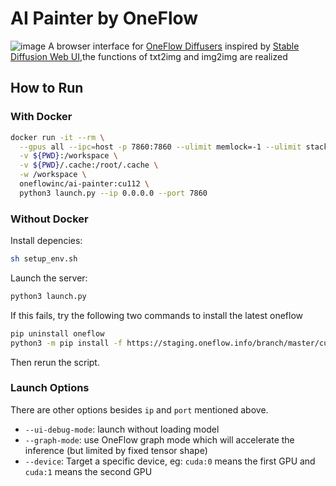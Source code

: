 # AI Painter by OneFlow

![image](https://user-images.githubusercontent.com/76760002/208841976-2b7e1e88-5404-4113-a1e3-02a38e727a9c.png)
A browser interface for [OneFlow Diffusers](https://github.com/Oneflow-Inc/diffusers) inspired by [Stable Diffusion Web UI](https://github.com/AUTOMATIC1111/stable-diffusion-webui),the functions of txt2img and img2img are realized


## How to Run

### With Docker

```bash
docker run -it --rm \
  --gpus all --ipc=host -p 7860:7860 --ulimit memlock=-1 --ulimit stack=67108864 \
  -v ${PWD}:/workspace \
  -v ${PWD}/.cache:/root/.cache \
  -w /workspace \
  oneflowinc/ai-painter:cu112 \
  python3 launch.py --ip 0.0.0.0 --port 7860
```

### Without Docker

Install depencies:

```bash
sh setup_env.sh
```

Launch the server:

```bash
python3 launch.py
```
If this fails, try the following two commands to install the latest oneflow
```bash
pip uninstall oneflow
python3 -m pip install -f https://staging.oneflow.info/branch/master/cu112 --pre oneflow
```
Then rerun the script.


### Launch Options

There are other options besides `ip` and `port` mentioned above.

- `--ui-debug-mode`: launch without loading model
- `--graph-mode`: use OneFlow graph mode which will accelerate the inference (but limited by fixed tensor shape)
- `--device`: Target a specific device, eg: `cuda:0` means the first GPU and `cuda:1` means the second GPU


